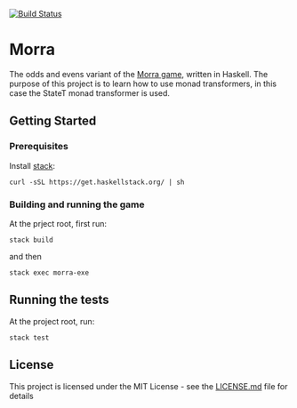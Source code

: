 [![Build Status](https://travis-ci.org/oskarek/morra.svg?branch=master)](https://travis-ci.org/oskarek/morra)

# Morra

The odds and evens variant of the [Morra game](https://en.wikipedia.org/wiki/Morra_(game)), written in Haskell. The purpose of this project is to learn how to use monad transformers, in this case the StateT monad transformer is used.

## Getting Started

### Prerequisites

Install [stack](https://www.haskellstack.org/):
```
curl -sSL https://get.haskellstack.org/ | sh
```

### Building and running the game

At the prject root, first run:

```
stack build
```

and then

```
stack exec morra-exe
```

## Running the tests

At the project root, run:
```
stack test
```

## License

This project is licensed under the MIT License - see the [LICENSE.md](LICENSE) file for details
